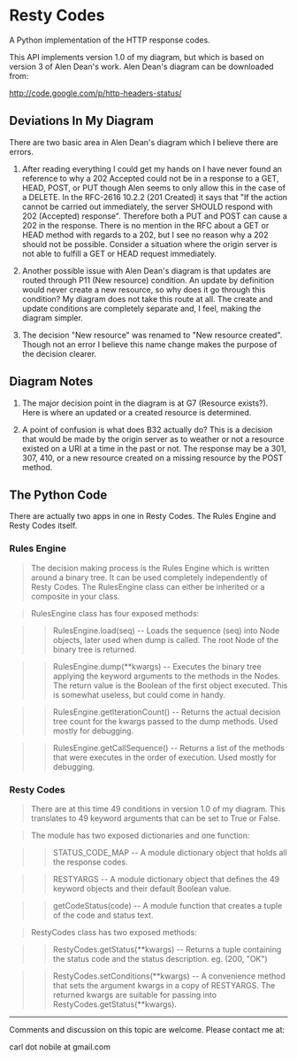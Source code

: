 Resty Codes
===========

A Python implementation of the HTTP response codes.

This API implements version 1.0 of my diagram, but which is based on version 3
of Alen Dean's work. Alen Dean's diagram can be downloaded from:

http://code.google.com/p/http-headers-status/


Deviations In My Diagram
------------------------

There are two basic area in Alen Dean's diagram which I believe there are
errors.

1. After reading everything I could get my hands on I have never found an
   reference to why a 202 Accepted could not be in a response to a GET, HEAD,
   POST, or PUT though Alen seems to only allow this in the case of a DELETE.
   In the RFC-2616 10.2.2 (201 Created) it says that "If the action cannot be 
   carried out immediately, the server SHOULD respond with 202 (Accepted) 
   response". Therefore both a PUT and POST can cause a 202 in the response. 
   There is no mention in the RFC about a GET or HEAD method with regards to 
   a 202, but I see no reason why a 202 should not be possible. Consider a 
   situation where the origin server is not able to fulfill a GET or HEAD 
   request immediately.

2. Another possible issue with Alen Dean's diagram is that updates are routed
   through P11 (New resource) condition. An update by definition would never
   create a new resource, so why does it go through this condition? My diagram
   does not take this route at all. The create and update conditions are
   completely separate and, I feel, making the diagram simpler.

3. The decision "New resource" was renamed to "New resource created". Though
   not an error I believe this name change makes the purpose of the decision
   clearer.

Diagram Notes
-------------

1. The major decision point in the diagram is at G7 (Resource exists?). Here
   is where an updated or a created resource is determined.

2. A point of confusion is what does B32 actually do? This is a decision
   that would be made by the origin server as to weather or not a resource
   existed on a URI at a time in the past or not. The response may be a 301,
   307, 410, or a new resource created on a missing resource by the POST
   method.

The Python Code
---------------

There are actually two apps in one in Resty Codes. The Rules Engine and Resty
Codes itself.

### Rules Engine

> The decision making process is the Rules Engine which is written around a 
> binary tree. It can be used completely independently of Resty Codes. The 
> RulesEngine class can either be inherited or a composite in your class.

> RulesEngine class has four exposed methods:

> > RulesEngine.load(seq) -- Loads the sequence (seq) into Node objects, later 
> > used when dump is called. The root Node of the binary tree is returned.

> > RulesEngine.dump(**kwargs) -- Executes the binary tree applying the keyword 
> > arguments to the methods in the Nodes. The return value is the Boolean of 
> > the first object executed. This is somewhat useless, but could come in 
> > handy.

> > RulesEngine.getIterationCount() -- Returns the actual decision tree count 
> > for the kwargs passed to the dump methods. Used mostly for debugging.

> > RulesEngine.getCallSequence() -- Returns a list of the methods that were 
> > executes in the order of execution. Used mostly for debugging.

### Resty Codes

> There are at this time 49 conditions in version 1.0 of my diagram. This
> translates to 49 keyword arguments that can be set to True or False.

> The module has two exposed dictionaries and one function:

> > STATUS_CODE_MAP -- A module dictionary object that holds all the response 
> > codes.

> > RESTYARGS -- A module dictionary object that defines the 49 keyword objects 
> > and their default Boolean value.

> > getCodeStatus(code) -- A module function that creates a tuple of the code 
> > and status text.

> RestyCodes class has two exposed methods:

> > RestyCodes.getStatus(**kwargs) -- Returns a tuple containing the status code
> > and the status description. eg. (200, "OK")

> > RestyCodes.setConditions(**kwargs) -- A convenience method that sets the 
> > argument kwargs in a copy of RESTYARGS. The returned kwargs are suitable 
> > for passing into RestyCodes.getStatus(**kwargs).

--------------------------------------------------------------------------------

Comments and discussion on this topic are welcome. Please contact me at:

carl dot nobile at gmail.com
